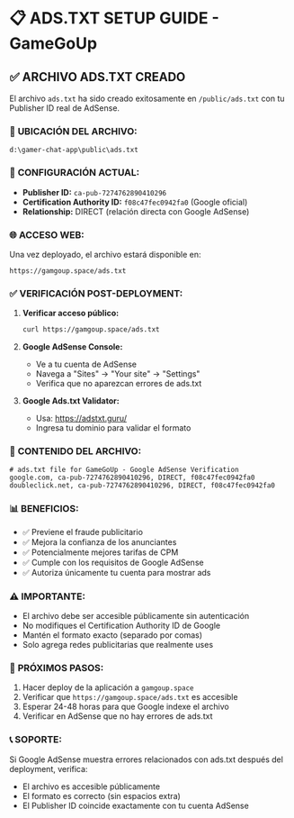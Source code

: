 # 📋 ADS.TXT SETUP GUIDE - GameGoUp

## ✅ **ARCHIVO ADS.TXT CREADO**

El archivo `ads.txt` ha sido creado exitosamente en `/public/ads.txt` con tu Publisher ID real de AdSense.

### 📍 **UBICACIÓN DEL ARCHIVO:**

```
d:\gamer-chat-app\public\ads.txt
```

### 🔑 **CONFIGURACIÓN ACTUAL:**

- **Publisher ID:** `ca-pub-7274762890410296`
- **Certification Authority ID:** `f08c47fec0942fa0` (Google oficial)
- **Relationship:** DIRECT (relación directa con Google AdSense)

### 🌐 **ACCESO WEB:**

Una vez deployado, el archivo estará disponible en:

```
https://gamgoup.space/ads.txt
```

### ✅ **VERIFICACIÓN POST-DEPLOYMENT:**

1. **Verificar acceso público:**

   ```bash
   curl https://gamgoup.space/ads.txt
   ```

2. **Google AdSense Console:**

   - Ve a tu cuenta de AdSense
   - Navega a "Sites" → "Your site" → "Settings"
   - Verifica que no aparezcan errores de ads.txt

3. **Google Ads.txt Validator:**
   - Usa: https://adstxt.guru/
   - Ingresa tu dominio para validar el formato

### 🔧 **CONTENIDO DEL ARCHIVO:**

```
# ads.txt file for GameGoUp - Google AdSense Verification
google.com, ca-pub-7274762890410296, DIRECT, f08c47fec0942fa0
doubleclick.net, ca-pub-7274762890410296, DIRECT, f08c47fec0942fa0
```

### 📊 **BENEFICIOS:**

- ✅ Previene el fraude publicitario
- ✅ Mejora la confianza de los anunciantes
- ✅ Potencialmente mejores tarifas de CPM
- ✅ Cumple con los requisitos de Google AdSense
- ✅ Autoriza únicamente tu cuenta para mostrar ads

### ⚠️ **IMPORTANTE:**

- El archivo debe ser accesible públicamente sin autenticación
- No modifiques el Certification Authority ID de Google
- Mantén el formato exacto (separado por comas)
- Solo agrega redes publicitarias que realmente uses

### 🚀 **PRÓXIMOS PASOS:**

1. Hacer deploy de la aplicación a `gamgoup.space`
2. Verificar que `https://gamgoup.space/ads.txt` es accesible
3. Esperar 24-48 horas para que Google indexe el archivo
4. Verificar en AdSense que no hay errores de ads.txt

### 📞 **SOPORTE:**

Si Google AdSense muestra errores relacionados con ads.txt después del deployment, verifica:

- El archivo es accesible públicamente
- El formato es correcto (sin espacios extra)
- El Publisher ID coincide exactamente con tu cuenta AdSense
